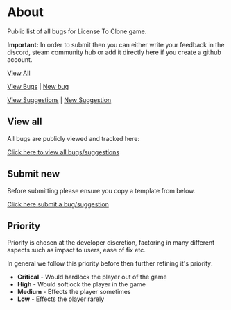 # About

Public list of all bugs for License To Clone game.

**Important:** In order to submit then you can either write your feedback in the discord, steam community hub or add it directly here if you create a github account.

[View All](https://github.com/aJamDonut/ltc_bugs/issues)

[View Bugs](https://github.com/aJamDonut/ltc_bugs/issues?q=is%3Aissue+is%3Aopen+label%3Abug) | [New bug](https://github.com/aJamDonut/ltc_bugs/issues/new?assignees=&labels=bug&projects=&template=bug_report.md&title=)

[View Suggestions](https://github.com/aJamDonut/ltc_bugs/issues?q=is%3Aissue+is%3Aopen+label%3Aenhancement) | [New Suggestion](https://github.com/aJamDonut/ltc_bugs/issues/new?assignees=&labels=enhancement&projects=&template=feature_request.md&title=)


## View all

All bugs are publicly viewed and tracked here:

[Click here to view all bugs/suggestions](https://github.com/aJamDonut/ltc_bugs/issues)

## Submit new

Before submitting please ensure you copy a template from below.

[Click here submit a bug/suggestion](https://github.com/aJamDonut/ltc_bugs/issues/new/choose)

## Priority

Priority is chosen at the developer discretion, factoring in many different aspects such as impact to users, ease of fix etc.

In general we follow this priority before then further refining it's priority:

- **Critical** - Would hardlock the player out of the game
- **High** - Would softlock the player in the game
- **Medium** - Effects the player sometimes
- **Low** - Effects the player rarely